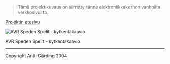 > Tämä projektikuvaus on siirretty tänne elektroniikkakerhon vanhoilta verkkosivuilta.

[Projektin etusivu](README.md)

![AVR Speden Spelit - kytkentäkaavio](stuf/skema.gif)

AVR Speden Spelit - kytkentäkaavio

---

Copyright Antti Gärding 2004
